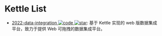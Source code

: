# Kettle List

- [2022-data-integration ![code](https://ng-tech.icu/assets/code.svg) ![star](https://img.shields.io/github/stars/young-datafan-ooooo1/data-integration)](https://github.com/young-datafan-ooooo1/data-integration): 基于 Kettle 实现的 web 版数据集成平台，致力于提供 Web 可拖拽的数据集成平台。
